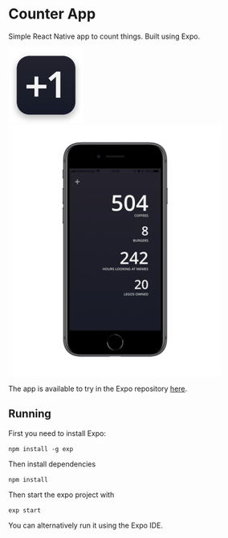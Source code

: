 # Counter App

Simple React Native app to count things. Built using Expo.

<p float="left">
  <img height="150" src="assets/icon-preview.png">
  &nbsp;&nbsp;&nbsp;&nbsp;
  <img height="500" src="assets/screenshot.png">
</p>

<!-- ![alt-text-1](assets/screenshot.png "title-1") ![alt-text-2](assets/icon.png "title-2") -->

The app is available to try in the Expo repository [here](https://expo.io/@nicmosc/counter-app).

## Running

First you need to install Expo:
```
npm install -g exp
```

Then install dependencies
```
npm install
```

Then start the expo project with
```
exp start
```


You can alternatively run it using the Expo IDE.

